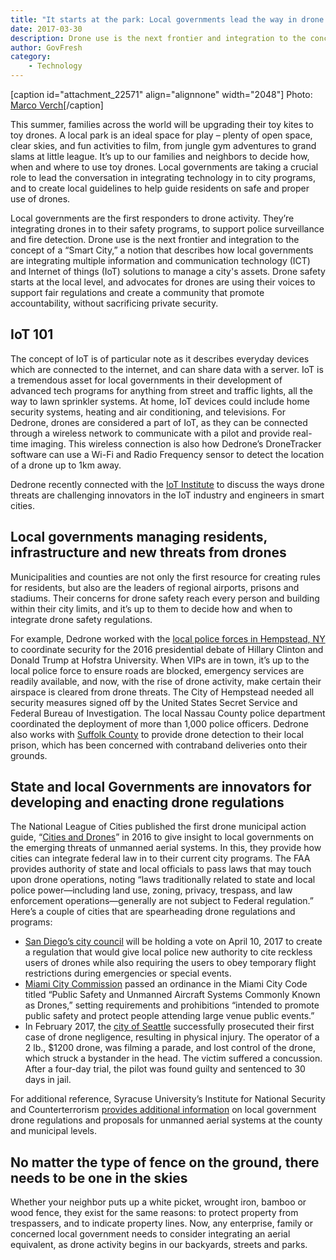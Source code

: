 ```yaml
---
title: "It starts at the park: Local governments lead the way in drone advocacy and regulation"
date: 2017-03-30
description: Drone use is the next frontier and integration to the concept of a “Smart City,” a notion that describes how local governments are integrating multiple information and communication technology (ICT) and Internet of things (IoT) solutions to manage a city's assets.
author: GovFresh
category:
    - Technology
---
```


[caption id="attachment_22571" align="alignnone" width="2048"] Photo: <a href="http://foto.wuestenigel.com/phantom-3-professional-drone/?utm_source=33548789806&amp;utm_campaign=FlickrDescription&amp;utm_medium=link">Marco Verch</a>[/caption]

This summer, families across the world will be upgrading their toy kites to toy drones. A local park is an ideal space for play – plenty of open space, clear skies, and fun activities to film, from jungle gym adventures to grand slams at little league. It’s up to our families and neighbors to decide how, when and where to use toy drones. Local governments are taking a crucial role to lead the conversation in integrating technology in to city programs, and to create local guidelines to help guide residents on safe and proper use of drones.

Local governments are the first responders to drone activity. They’re integrating drones in to their safety programs, to support police surveillance and fire detection. Drone use is the next frontier and integration to the concept of a “Smart City,” a notion that describes how local governments are integrating multiple information and communication technology (ICT) and Internet of things (IoT) solutions to manage a city's assets. Drone safety starts at the local level, and advocates for drones are using their voices to support fair regulations and create a community that promote accountability, without sacrificing private security.

<h2>IoT 101</h2>

The concept of IoT is of particular note as it describes everyday devices which are connected to the internet, and can share data with a server. IoT is a tremendous asset for local governments in their development of advanced tech programs for anything from street and traffic lights, all the way to lawn sprinkler systems. At home, IoT devices could include home security systems, heating and air conditioning, and televisions. For Dedrone, drones are considered a part of IoT, as they can be connected through a wireless network to communicate with a pilot and provide real-time imaging. This wireless connection is also how Dedrone’s DroneTracker software can use a Wi-Fi and Radio Frequency sensor to detect the location of a drone up to 1km away.

Dedrone recently connected with the <a href="http://service.news-direkt.de/t/y-l-httyijt-trtlgthij-j/" target="_blank">IoT Institute</a> to discuss the ways drone threats are challenging innovators in the IoT industry and engineers in smart cities.

<h2>Local governments managing residents, infrastructure and new threats from drones</h2>

Municipalities and counties are not only the first resource for creating rules for residents, but also are the leaders of regional airports, prisons and stadiums. Their concerns for drone safety reach every person and building within their city limits, and it’s up to them to decide how and when to integrate drone safety regulations.

For example, Dedrone worked with the <a href="http://service.news-direkt.de/t/y-l-httyijt-trtlgthij-t/" target="_blank">local police forces in Hempstead, NY</a> to coordinate security for the 2016 presidential debate of Hillary Clinton and Donald Trump at Hofstra University. When VIPs are in town, it’s up to the local police force to ensure roads are blocked, emergency services are readily available, and now, with the rise of drone activity, make certain their airspace is cleared from drone threats. The City of Hempstead needed all security measures signed off by the United States Secret Service and Federal Bureau of Investigation. The local Nassau County police department coordinated the deployment of more than 1,000 police officers. Dedrone also works with <a href="http://service.news-direkt.de/t/y-l-httyijt-trtlgthij-i/" target="_blank">Suffolk County</a> to provide drone detection to their local prison, which has been concerned with contraband deliveries onto their grounds.

<h2>State and local Governments are innovators for developing and enacting drone regulations</h2>

The National League of Cities published the first drone municipal action guide, “<a href="http://service.news-direkt.de/t/y-l-httyijt-trtlgthij-d/" target="_blank">Cities and Drones</a>” in 2016 to give insight to local governments on the emerging threats of unmanned aerial systems. In this, they provide how cities can integrate federal law in to their current city programs. The FAA provides authority of state and local officials to pass laws that may touch upon drone operations, noting “laws traditionally related to state and local police power—including land use, zoning, privacy, trespass, and law enforcement operations—generally are not subject to Federal regulation.” Here’s a couple of cities that are spearheading drone regulations and programs:

<ul>
 	<li><a href="http://service.news-direkt.de/t/y-l-httyijt-trtlgthij-h/" target="_blank">San Diego’s city council</a> will be holding a vote on <span class="aBn"><span class="aQJ">April 10, 2017</span></span> to create a regulation that would give local police new authority to cite reckless users of drones while also requiring the users to obey temporary flight restrictions during emergencies or special events.</li>
 	<li><a href="http://service.news-direkt.de/t/y-l-httyijt-trtlgthij-k/" target="_blank">Miami City Commission</a> passed an ordinance in the Miami City Code titled “Public Safety and Unmanned Aircraft Systems Commonly Known as Drones,” setting requirements and prohibitions “intended to promote public safety and protect people attending large venue public events.”</li>
 	<li>In February 2017, the <a href="http://service.news-direkt.de/t/y-l-httyijt-trtlgthij-u/" target="_blank">city of Seattle</a> successfully prosecuted their first case of drone negligence, resulting in physical injury. The operator of a 2 lb., $1200 drone, was filming a parade, and lost control of the drone, which struck a bystander in the head. The victim suffered a concussion. After a four-day trial, the pilot was found guilty and sentenced to 30 days in jail.</li>
</ul>

For additional reference, Syracuse University’s Institute for National Security and Counterterrorism <a href="http://service.news-direkt.de/t/y-l-httyijt-trtlgthij-o/" target="_blank">provides additional information</a> on local government drone regulations and proposals for unmanned aerial systems at the county and municipal levels.

<h2>No matter the type of fence on the ground, there needs to be one in the skies</h2>

Whether your neighbor puts up a white picket, wrought iron, bamboo or wood fence, they exist for the same reasons: to protect property from trespassers, and to indicate property lines. Now, any enterprise, family or concerned local government needs to consider integrating an aerial equivalent, as drone activity begins in our backyards, streets and parks.
